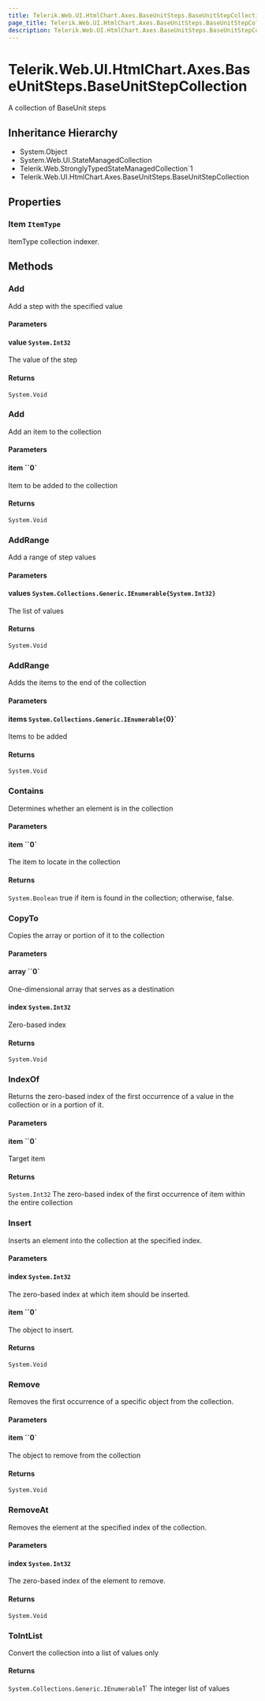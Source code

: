 ```yaml
---
title: Telerik.Web.UI.HtmlChart.Axes.BaseUnitSteps.BaseUnitStepCollection
page_title: Telerik.Web.UI.HtmlChart.Axes.BaseUnitSteps.BaseUnitStepCollection
description: Telerik.Web.UI.HtmlChart.Axes.BaseUnitSteps.BaseUnitStepCollection
---
```


# Telerik.Web.UI.HtmlChart.Axes.BaseUnitSteps.BaseUnitStepCollection

A collection of BaseUnit steps

## Inheritance Hierarchy

* System.Object
* System.Web.UI.StateManagedCollection
* Telerik.Web.StronglyTypedStateManagedCollection`1
* Telerik.Web.UI.HtmlChart.Axes.BaseUnitSteps.BaseUnitStepCollection

## Properties

###  Item `ItemType`

ItemType collection indexer.

## Methods

###  Add

Add a step with the specified value

#### Parameters

#### value `System.Int32`

The value of the step

#### Returns

`System.Void` 

###  Add

Add an item to the collection

#### Parameters

#### item ``0`

Item to be added to the collection

#### Returns

`System.Void` 

###  AddRange

Add a range of step values

#### Parameters

#### values `System.Collections.Generic.IEnumerable{System.Int32}`

The list of values

#### Returns

`System.Void` 

###  AddRange

Adds the items to the end of the collection

#### Parameters

#### items `System.Collections.Generic.IEnumerable{`0}`

Items to be added

#### Returns

`System.Void` 

###  Contains

Determines whether an element is in the collection

#### Parameters

#### item ``0`

The item to locate in the collection

#### Returns

`System.Boolean` true if item is found in the collection; otherwise, false.

###  CopyTo

Copies the array or portion of it to the collection

#### Parameters

#### array ``0`

One-dimensional array that serves as a destination

#### index `System.Int32`

Zero-based index

#### Returns

`System.Void` 

###  IndexOf

Returns the zero-based index of the first occurrence of a value in the collection or in a portion of it.

#### Parameters

#### item ``0`

Target item

#### Returns

`System.Int32` The zero-based index of the first occurrence of item within the entire collection

###  Insert

Inserts an element into the collection at the specified index.

#### Parameters

#### index `System.Int32`

The zero-based index at which item should be inserted.

#### item ``0`

The object to insert.

#### Returns

`System.Void` 

###  Remove

Removes the first occurrence of a specific object from the collection.

#### Parameters

#### item ``0`

The object to remove from the collection

#### Returns

`System.Void` 

###  RemoveAt

Removes the element at the specified index of the collection.

#### Parameters

#### index `System.Int32`

The zero-based index of the element to remove.

#### Returns

`System.Void` 

###  ToIntList

Convert the collection into a list of values only

#### Returns

`System.Collections.Generic.IEnumerable`1` The integer list of values

